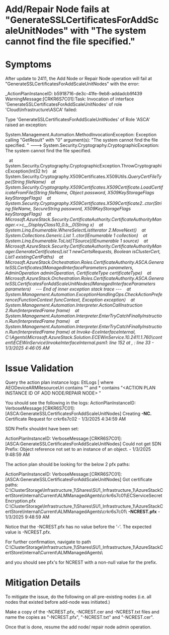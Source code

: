 # Add/Repair Node fails at "GenerateSSLCertificatesForAddScaleUnitNodes" with "The system cannot find the file specified."

# Symptoms
After update to 2411, the Add Node or Repair Node operation will fail at "GenerateSSLCertificatesForAddScaleUnitNodes" with the error:

_ActionPlanInstanceID: b5918716-de3c-41fe-9eb8-addadcb9f439 WarningMessage:[CRKR6S7C01]:Task: Invocation of interface 'GenerateSSLCertificatesForAddScaleUnitNodes' of role 'Cloud\Infrastructure\ASCA' failed:

Type 'GenerateSSLCertificatesForAddScaleUnitNodes' of Role 'ASCA' raised an exception:

System.Management.Automation.MethodInvocationException: Exception calling "GetResult" with "0" argument(s): "The system cannot find the file specified.
" ---> System.Security.Cryptography.CryptographicException: The system cannot find the file specified.

   at System.Security.Cryptography.CryptographicException.ThrowCryptographicException(Int32 hr)
   at System.Security.Cryptography.X509Certificates.X509Utils._QueryCertFileType(String fileName)
   at System.Security.Cryptography.X509Certificates.X509Certificate.LoadCertificateFromFile(String fileName, Object password, X509KeyStorageFlags keyStorageFlags)
   at System.Security.Cryptography.X509Certificates.X509Certificate2..ctor(String fileName, SecureString password, X509KeyStorageFlags keyStorageFlags)
   at Microsoft.AzureStack.Security.CertificateAuthority.CertificateAuthorityManager.<>c__DisplayClass10_0.<GenerateCertificates>b__0(String x)
   at System.Linq.Enumerable.WhereSelectListIterator 2.MoveNext()
   at System.Collections.Generic.List 1..ctor(IEnumerable 1 collection)
   at System.Linq.Enumerable.ToList[TSource](IEnumerable 1 source)
   at Microsoft.AzureStack.Security.CertificateAuthority.CertificateAuthorityManager.GenerateCertificates(List`1 newCertsRequests, Boolean isClusterCert, List1 existingCertPaths)
   at Microsoft.AzureStack.Orchestration.Roles.CertificateAuthority.ASCA.GenerateSSLCertificates(IManagedInterfaceParameters parameters, AdminOperation adminOperation, CertificateType certificateType)
   at Microsoft.AzureStack.Orchestration.Roles.CertificateAuthority.ASCA.GenerateSSLCertificatesForAddScaleUnitNodes(IManagedInterfaceParameters parameters)
   --- End of inner exception stack trace ---
   at System.Management.Automation.ExceptionHandlingOps.CheckActionPreference(FunctionContext funcContext, Exception exception)
   at System.Management.Automation.Interpreter.ActionCallInstruction 2.Run(InterpretedFrame frame)
   at System.Management.Automation.Interpreter.EnterTryCatchFinallyInstruction.Run(InterpretedFrame frame)
   at System.Management.Automation.Interpreter.EnterTryCatchFinallyInstruction.Run(InterpretedFrame frame)
at Invoke-EceInterfaceInternal, C:\Agents\Microsoft.AzureStack.Solution.ECEWinService.10.2411.1.760\content\ECEWinService\InvokeInterfaceInternal.psm1: line 152
at <ScriptBlock>, <No file>: line 33 - 1/3/2025 4:46:05 AM_


# Issue Validation

Query the action plan instance logs:
EtlLogs
| where AEODeviceARMResourceUri contains "<ARM RESOURCE URI>" and * contains "<ACTION PLAN INSTANCE ID OF ADD NODE/REPAIR NODE> "

You should see the following in the logs:
ActionPlanInstanceID: **<ID>** VerboseMessage:[CRKR6S7C01]:[ASCA:GenerateSSLCertificatesForAddScaleUnitNodes] Creating **-NC.<fqdn>** Certificate Request for crkr6s7c02 - 1/3/2025 4:34:59 AM

SDN Prefix shouldnt have been set:

ActionPlanInstanceID: **<ID>** VerboseMessage:[CRKR6S7C01]:[ASCA:GenerateSSLCertificatesForAddScaleUnitNodes] Could not get SDN Prefix: Object reference not set to an instance of an object. - 1/3/2025 9:48:59 AM

The action plan should be looking for the below 2 pfx paths:

ActionPlanInstanceID: **<ID>** VerboseMessage:[CRKR6S7C01]:[ASCA:GenerateSSLCertificatesForAddScaleUnitNodes] Got certificate paths: C:\ClusterStorage\Infrastructure_1\Shares\SU1_Infrastructure_1\AzureStackCertStore\Internal\Current\ALMManagedAgents\crkr6s7c01\ECServiceSecretEncryption.pfx C:\ClusterStorage\Infrastructure_1\Shares\SU1_Infrastructure_1\AzureStackCertStore\Internal\Current\ALMManagedAgents\crkr6s7c01\ **-NCREST.pfx** - 1/3/2025 9:48:59 AM

Notice that the -NCREST.pfx has no value before the '-'. The expected value is <prefix>-NCREST.pfx.


For further confirmation, navigate to path 
C:\ClusterStorage\Infrastructure_1\Shares\SU1_Infrastructure_1\AzureStackCertStore\Internal\Current\ALMManagedAgents\ **<Any pre-existing node name folder>**

and you should see pfx's for NCREST with a non-null value for the prefix.

# Mitigation Details

To mitigate the issue, do the following on all pre-existing nodes (i.e. all nodes that existed before add-node was initiated.)

Make a copy of the <prefix>-NCREST.pfx, <prefix>-NCREST.cer and <prefix>-NCREST.txt files and name the copies as "-NCREST.pfx", "-NCREST.txt" and "-NCREST.cer".

Once that is done, resume the add node/ repair node admin operation.
